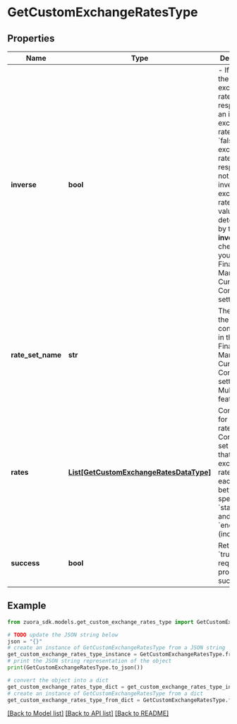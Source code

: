 # GetCustomExchangeRatesType


## Properties

Name | Type | Description | Notes
------------ | ------------- | ------------- | -------------
**inverse** | **bool** | - If &#x60;true&#x60;, the exchange rate in the response is an inverse exchange rate. - If &#x60;false&#x60;, the exchange rate in the response is not an inverse exchange rate. The value is determined by the **Use inverse rate** checkbox in your Zuora Finance Manage Currency Conversion settings.  | [optional] 
**rate_set_name** | **str** | The name of the rate set configured in the Finance Manage Currency Conversion settings for Multi-Org feature.  | [optional] 
**rates** | [**List[GetCustomExchangeRatesDataType]**](GetCustomExchangeRatesDataType.md) | Container for exchange rate data. Contains a set of fields that provide exchange rate data for each day between the specified &#x60;startDate&#x60; and &#x60;endDate&#x60; (inclusive).   | [optional] 
**success** | **bool** | Returns &#x60;true&#x60; if the request was processed successfully.  | [optional] 

## Example

```python
from zuora_sdk.models.get_custom_exchange_rates_type import GetCustomExchangeRatesType

# TODO update the JSON string below
json = "{}"
# create an instance of GetCustomExchangeRatesType from a JSON string
get_custom_exchange_rates_type_instance = GetCustomExchangeRatesType.from_json(json)
# print the JSON string representation of the object
print(GetCustomExchangeRatesType.to_json())

# convert the object into a dict
get_custom_exchange_rates_type_dict = get_custom_exchange_rates_type_instance.to_dict()
# create an instance of GetCustomExchangeRatesType from a dict
get_custom_exchange_rates_type_from_dict = GetCustomExchangeRatesType.from_dict(get_custom_exchange_rates_type_dict)
```
[[Back to Model list]](../README.md#documentation-for-models) [[Back to API list]](../README.md#documentation-for-api-endpoints) [[Back to README]](../README.md)


